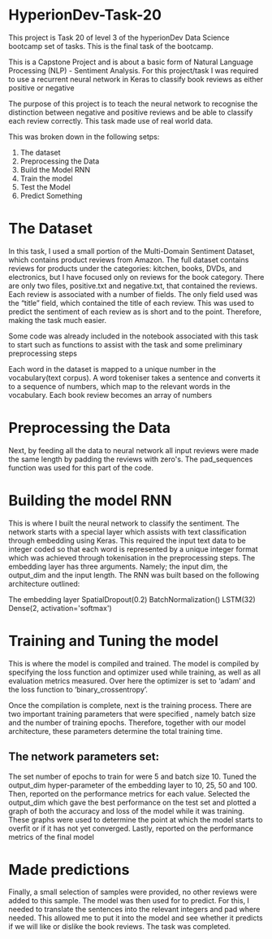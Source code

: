 # HyperionDev-Task-20

This project is Task 20 of level 3 of the hyperionDev Data Science bootcamp set of tasks.
This is the final task of the bootcamp.

This is a Capstone Project and is about a basic form of Natural Language Processing (NLP) - Sentiment Analysis. For this project/task I was required to use a recurrent neural network in Keras to classify book reviews as either positive or negative

The purpose of this project is to teach the neural network to recognise the distinction between negative and positive reviews and be able to classify each review correctly.
This task made use of real world data.

This was broken down in the following setps:

1. The dataset
2. Preprocessing the Data
3. Build the Model RNN
4. Train the model
5. Test the Model
6. Predict Something

# The Dataset
In this task, I used a small portion of the Multi-Domain Sentiment Dataset, which contains product reviews from Amazon. The full dataset contains
reviews for products under the categories: kitchen, books, DVDs, and electronics, but I have focused only on reviews for the book category.
There are only two files, positive.txt and negative.txt, that contained the reviews. Each review is associated with a number of fields. The only field
used was the “title” field, which contained the title of each review. This was used to predict the sentiment of each review as is short and to the point. Therefore, making the task much easier.

Some code was already included in the notebook associated with this task to start such as functions to assist with the task and some preliminary preprocessing steps


Each word in the dataset is mapped to a unique number in the vocabulary(text corpus). A word tokeniser takes a sentence and converts it to a sequence of numbers, which map to the relevant words in the vocabulary. Each book review becomes an array of numbers

# Preprocessing the Data

Next, by feeding all the data to neural network all input reviews were made the same length by padding the reviews with zero's. The pad_sequences function was used for this part of the code.

# Building the model RNN

This is where I built the neural network to classify the sentiment. The network starts with a special layer which assists with text classification through embedding using Keras. This required the input text data to be integer coded so that each word is represented by a unique integer format which was achieved through tokenisation in the preprocessing steps. The embedding layer has three arguments. Namely; the input dim, the output_dim and the input length.
The RNN was built based on the following architecture outlined:

The embedding layer
SpatialDropout(0.2)
BatchNormalization()
LSTM(32)
Dense(2, activation='softmax')

# Training and Tuning the model

This is where the model is compiled and trained. The model is compiled by specifying the loss function and optimizer used while training, as well as
all evaluation metrics measured. Over here the optimizer is set to ‘adam’ and the loss function to ‘binary_crossentropy’.

Once the compilation is complete, next is the training process. There are two important training parameters that were specified , namely batch size and the number of
training epochs. Therefore, together with our model architecture, these parameters determine the total training time.


## The network parameters set: 
The set number of epochs to train for were 5 and batch size 10.
Tuned the output_dim hyper-parameter of the embedding layer to 10, 25, 50 and 100. Then, reported on the performance metrics for each value.
Selected the output_dim which gave the best performance on the test set and plotted a graph of both the accuracy and loss of the model while it was training.
These graphs were used to determine the point at which the model starts to overfit or if it has not yet converged. 
Lastly, reported on the performance metrics of the final model

# Made predictions
Finally, a small selection of samples were provided, no other reviews were added to this sample.
The model was then used for to predict. For this, I needed to translate the sentences into the relevant integers and pad where needed.
This allowed me to put it into the model and see whether it predicts if we will like or dislike the book reviews.
The task was completed.






